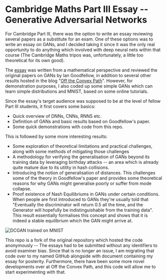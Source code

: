 # Cambridge Maths Part III Essay -- Generative Adversarial Networks
For Cambridge Part III, there was the option to write an essay reviewing several papers as a substitute for an exam. One of these options was to write an essay on GANs, and I decided taking it since it was the only real opportunity to do anything which involved with deep neural nets within that course (The Cambridge Maths tripos was, unfortunately, a little too theoretical for its own good).

The [essay](https://github.com/charliexchen/GANEssay/blob/master/GAN%20Essay/GANEssay.pdf) was written from a mathematical perspective and reviewed the original papers on GANs by Ian Goodfellow, in addition to several other results hosted in the blog "[Off the Convex Path](https://www.offconvex.org/)".
However, for demonstration purposes, I also coded up some simple GANs which can learn simple distributions and MNIST, based on some online tutorials. 

Since the essay's target audience was supposed to be at the level of fellow Part III students, it first covers some basics:
 * Quick overview of DNNs, CNNs, RNNS etc.
 * Definition of GANs and basic results based on Goodfellow's paper.
 * Some quick demonstrations with code from this repo.

This is followed by some more interesting results:
 * Some exploration of theoretical limitations and practical challenges, along with some methods of mitigating those challenges
 * A methodology for verifying the generalisation of GANs beyond its training data by leveraging birthday attacks -- an area which is already quite mature due to its utility in hash collisions.
 * Introducing the notion of generalisation of distances. This challenges some of the theory in Goodfellow's paper and provides some theoretical reasons for why GANs might generalise poorly or suffer from mode collapse.
 * Proof existence of Nash Equilibriums in GANs under certain conditions. When people are first introduced to GANs they're usually told that "Eventually the discriminator will return 0.5 all the time, and the Generator will hopefully be indistinguishable from the training data". This result essentially formalises this concept and shows that it is indeed a stable equilibrium which the GAN might arrive at.


![DCGAN trained on MNIST](https://github.com/charliexchen/GANEssay/blob/master/GAN%20Essay/MNIST.png?raw=true)

This repo is a fork of the original repository which hosted the code anonymously -- The essays had to be submitted without any identifiers to avoid examiner bias. 
Since that is no longer an issue, I am migrating that code over to my named GitHub alongside with document containing my essay for posterity. Furthermore, there have been some more novel developments over at Off the Convex Path, and this code will allow me to start experimenting with that.

